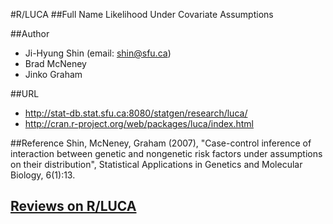 #R/LUCA
##Full Name
Likelihood Under Covariate Assumptions

##Author
* Ji-Hyung Shin (email: shin@sfu.ca)
* Brad McNeney
* Jinko Graham

##URL
* http://stat-db.stat.sfu.ca:8080/statgen/research/luca/
* http://cran.r-project.org/web/packages/luca/index.html

##Reference
Shin, McNeney, Graham (2007), "Case-control inference of interaction between genetic and nongenetic risk factors under assumptions on their distribution", Statistical Applications in Genetics and Molecular Biology, 6(1):13.


## [Reviews on R/LUCA](https://github.com/gaow/genetic-analysis-software/issues/473)